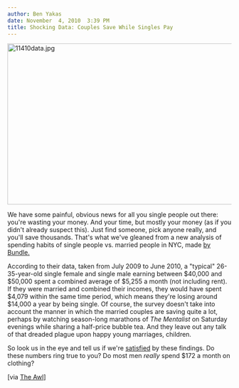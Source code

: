 ```yaml
---
author: Ben Yakas
date: November  4, 2010  3:39 PM
title: Shocking Data: Couples Save While Singles Pay
---
```


<p><span class="mt-enclosure mt-enclosure-image" style="display: inline;"> <img alt="11410data.jpg" src="https://web.archive.org/web/20130401043928im_/http://gothamist.com/attachments/byakas/11410data.jpg" width="640" height="362" class="image-none"> </span></p>

<p>We have some painful, obvious news for all you single people out there: you&apos;re wasting your money. And your time, but mostly your money (as if you didn&apos;t already suspect this). Just find someone, pick anyone really, and you&apos;ll save thousands. That&apos;s what we&apos;ve gleaned from a new analysis of spending habits of single people vs. married people in NYC, made <a href="https://web.archive.org/web/20130401043928/http://money.bundle.com/article/cost-being-single-why-shacking-leads-saving-money">by Bundle.</a> </p>

<p>According to their data, taken from July 2009 to June 2010, a &quot;typical&quot; 26-35-year-old single female and single male earning between $40,000 and $50,000 spent a combined average of $5,255 a month (not including rent). If they were married and combined their incomes, they would have spent $4,079 within the same time period, which means they&apos;re losing around $14,000 a year by being single. Of course, the survey doesn&apos;t take into account the manner in which the married couples are saving quite a lot, perhaps by watching season-long marathons of <em>The Mentalist</em> on Saturday evenings while sharing a half-price bubble tea. And they leave out any talk of that dreaded plague upon happy young marriages, children. </p>

<p>So look us in the eye and tell us if we&apos;re <a href="https://web.archive.org/web/20130401043928/http://www.youtube.com/watch?v=7BUeO5YGF2Q">satisfied</a> by these findings. Do these numbers ring true to you? Do most men <em>really</em> spend $172 a month on clothing?</p>

<p>[via <a href="https://web.archive.org/web/20130401043928/http://www.theawl.com/2010/11/married-people-just-shun-them">The Awl</a>]</p>